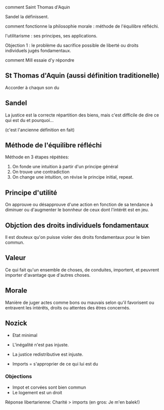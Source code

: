 comment Saint Thomas d'Aquin

Sandel la définissent.

comment fonctionne la philosophie morale : méthode de l'équilibre réfléchi.

l'utilitarisme : ses principes, ses applications.

Objection 1 : le problème du sacrifice possible de liberté ou droits individuels jugés fondamentaux.

comment Mill essaie d'y répondre

## St Thomas d'Aquin (aussi définition traditionelle)

Accorder à chaqun son du

## Sandel

La justice est la correcte répartition des biens, mais c'est difficile de dire ce qui est du et pourquoi...

(c'est l'ancienne définition en fait)

## Méthode de l'équilibre réfléchi

Méthode en 3 étapes répétées:

1. On fonde une intuition à partir d'un principe général
2. On trouve une contradiction
3. On change une intuition, on révise le principe initial, repeat.

## Principe d'utilité

On approuve ou désapprouve d'une action en fonction de sa tendance à diminuer ou d'augmenter le bonnheur de ceux dont l'intérêt est en jeu.

## Objction des droits individuels fondamentaux

Il est douteux qu'on puisse violer des droits fondamentaux pour le bien commun.

## Valeur

Ce qui fait qu'un ensemble de choses, de conduites, importent, et peuvrent importer d'avantage que d'autres choses.

## Morale

Manière de juger actes comme bons ou mauvais selon qu'il favorisent ou entravent les intérêts, droits ou attentes des êtres concernés.

## Nozick

- Etat minimal
- L'inégalité n'est pas injuste.
- La justice redistributive est injuste.

- Imports = s'approprier de ce qui lui est du

### Objections

- Impot et corvées sont bien commun
- Le logement est un droit

Réponse libertarienne: Charité > imports (en gros: Je m'en balek!)

## 
